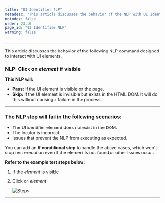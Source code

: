 ```yaml
---
title: "UI Identifier NLP"
metadesc: "This article discusses the behavior of the NLP with UI Identifiers designed to interact with UI elements. Learn how to design tests with respect to this NLP"
noindex: false
order: 23.16
page_id: "UI Identifier NLP"
warning: false
---
```


---

This article discusses the behavior of the following NLP command designed to interact with UI elements.

### **NLP: Click on *element* if visible**

**This NLP will:**
- **Pass:** If the UI element is visible on the page.
- **Skip:** If the UI element is invisible but exists in the HTML DOM. It will do this without causing a failure in the process.

---

### **The NLP step will fail in the following scenarios:**

- The UI identifier element does not exist in the DOM.
- The locator is incorrect.
- Issues that prevent the NLP from executing as expected.

You can add an **If conditional step** to handle the above cases, which won't stop test execution even if the element is not found or other issues occur.


**Refer to the example test steps below:**

1. If the *element* is visible 

2. Click on *element*

   ![Steps](https://s3.amazonaws.com/static-docs.testsigma.com/new_images/projects/applications/losuiinf.png)


---
